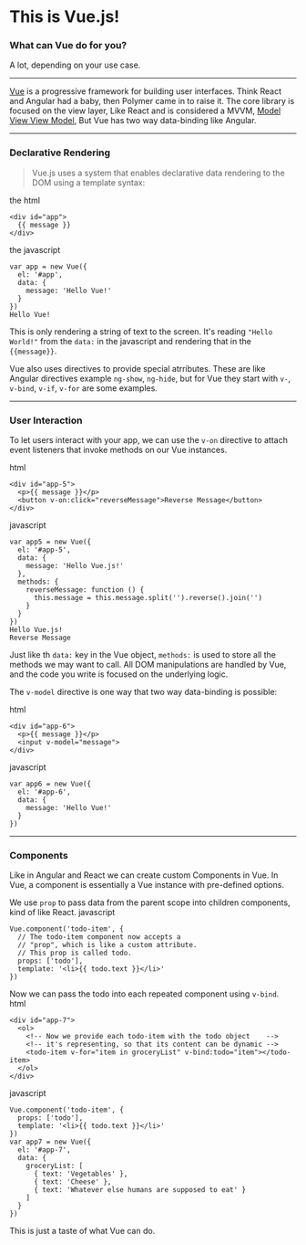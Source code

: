 This is Vue.js!
====
### What can Vue do for you?
A lot, depending on your use case.

---


[Vue](https://vuejs.org/) is a progressive framework for building user interfaces. Think React and Angular had a baby, then Polymer came in to raise it. The core library is focused on the view layer, Like React and is considered a MVVM, [Model View View Model](https://www.codeproject.com/Articles/100175/Model-View-ViewModel-MVVM-Explained), But Vue has two way data-binding like Angular.

___
### Declarative Rendering
>Vue.js uses a system that enables declarative data rendering to the DOM using a template syntax:

the html
```
<div id="app">
  {{ message }}
</div>
```
the javascript
```
var app = new Vue({
  el: '#app',
  data: {
    message: 'Hello Vue!'
  }
})
Hello Vue!
```
This is only rendering a string of text to the screen. It's reading `"Hello World!"` from the `data:` in the javascript and rendering that in the `{{message}}`.

Vue also uses directives to provide special atrributes. These are like Angular directives example `ng-show`, `ng-hide`, but for Vue they start with `v-`, `v-bind`, `v-if`, `v-for` are some examples.

___
### User Interaction
To let users interact with your app, we can use the `v-on` directive to attach event listeners that invoke methods on our Vue instances.

html
```
<div id="app-5">
  <p>{{ message }}</p>
  <button v-on:click="reverseMessage">Reverse Message</button>
</div>
```
javascript
```
var app5 = new Vue({
  el: '#app-5',
  data: {
    message: 'Hello Vue.js!'
  },
  methods: {
    reverseMessage: function () {
      this.message = this.message.split('').reverse().join('')
    }
  }
})
Hello Vue.js!
Reverse Message
```

Just like th `data:` key in the Vue object, `methods:` is used to store all the methods we may want to call. All DOM manipulations are handled by Vue, and the code you write is focused on the underlying logic.

The `v-model` directive is one way that two way data-binding is possible:

html
```
<div id="app-6">
  <p>{{ message }}</p>
  <input v-model="message">
</div>
```
javascript
```
var app6 = new Vue({
  el: '#app-6',
  data: {
    message: 'Hello Vue!'
  }
})
```
____

### Components
Like in Angular and React we can create custom Components in Vue. In Vue, a component is essentially a Vue instance with pre-defined options.

We use `prop` to pass data from the parent scope into children components, kind of like React.
javascript
```
Vue.component('todo-item', {
  // The todo-item component now accepts a
  // "prop", which is like a custom attribute.
  // This prop is called todo.
  props: ['todo'],
  template: '<li>{{ todo.text }}</li>'
})
```
Now we can pass the todo into each repeated component using `v-bind`.
html
```
<div id="app-7">
  <ol>
    <!-- Now we provide each todo-item with the todo object    -->
    <!-- it's representing, so that its content can be dynamic -->
    <todo-item v-for="item in groceryList" v-bind:todo="item"></todo-item>
  </ol>
</div>
```
javascript
```
Vue.component('todo-item', {
  props: ['todo'],
  template: '<li>{{ todo.text }}</li>'
})
var app7 = new Vue({
  el: '#app-7',
  data: {
    groceryList: [
      { text: 'Vegetables' },
      { text: 'Cheese' },
      { text: 'Whatever else humans are supposed to eat' }
    ]
  }
})
```
This is just a taste of what Vue can do.
